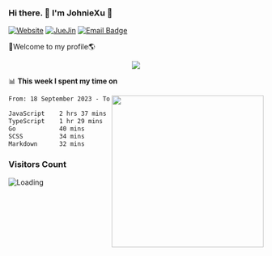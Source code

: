 ### Hi there. 👋 I'm JohnieXu :lemon:

[![Website](https://img.shields.io/badge/-Website-c14438?style=flat-square&logo=w&logoColor=white)](https://johniexu.github.io/)
[![JueJin](https://img.shields.io/badge/-JueJin-c14438?style=flat-square&logo=j&logoColor=white)](https://juejin.cn/user/2277843822444958)
[![Email Badge](https://img.shields.io/badge/-Email-c14438?style=flat-square&logo=Email&logoColor=white&link=mailto:281910378@qq.com)](mailto:281910378@qq.com)

🚀Welcome to my profile🌎

<center>
<img align='center' src="https://images.unsplash.com/photo-1690689636978-90d0f3592791?ixlib=rb-4.0.3&ixid=M3wxMjA3fDB8MHxwaG90by1wYWdlfHx8fGVufDB8fHx8fA%3D%3D&auto=format&fit=crop&w=2070&q=80">
</center>

📊 **This week I spent my time on**

<img align='right' width="300" src="https://github-readme-stats.vercel.app/api?username=JohnieXu&show_icons=true&title_color=fff&icon_color=79ff97&text_color=9f9f9f&bg_color=151515&count_private=true">

<!--START_SECTION:waka-->

```txt
From: 18 September 2023 - To: 25 September 2023

JavaScript    2 hrs 37 mins   █████████▒░░░░░░░░░░░░░░░   37.74 %
TypeScript    1 hr 29 mins    █████▒░░░░░░░░░░░░░░░░░░░   21.46 %
Go            40 mins         ██▒░░░░░░░░░░░░░░░░░░░░░░   09.57 %
SCSS          34 mins         ██░░░░░░░░░░░░░░░░░░░░░░░   08.34 %
Markdown      32 mins         ██░░░░░░░░░░░░░░░░░░░░░░░   07.78 %
```

<!--END_SECTION:waka-->

### Visitors Count
<img align="left" src = "https://profile-counter.glitch.me/JohnieXu/count.svg" alt ="Loading">
